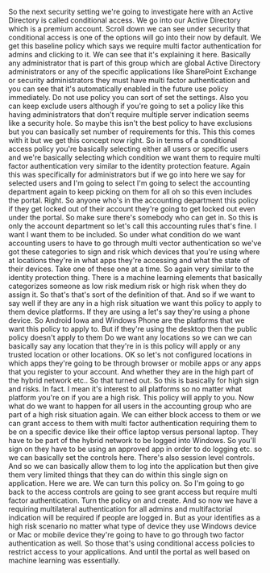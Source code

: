 So the next security setting we're going to investigate here with an Active Directory is called conditional
access.
We go into our Active Directory which is a premium account.
Scroll down we can see under security that conditional access is one of the options will go into their
now by default.
We get this baseline policy which says we require multi factor authentication for admins and clicking
to it.
We can see that it's explaining it here.
Basically any administrator that is part of this group which are global Active Directory administrators
or any of the specific applications like SharePoint Exchange or security administrators they must have
multi factor authentication and you can see that it's automatically enabled in the future use policy
immediately.
Do not use policy you can sort of set the settings.
Also you can keep exclude users although if you're going to set a policy like this having administrators
that don't require multiple server indication seems like a security hole.
So maybe this isn't the best policy to have exclusions but you can basically set number of requirements
for this.
This this comes with it but we get this concept now right.
So in terms of a conditional access policy you're basically selecting either all users or specific users
and we're basically selecting which condition we want them to require multi factor authentication very
similar to the identity protection feature.
Again this was specifically for administrators but if we go into here we say for selected users and
I'm going to select I'm going to select the accounting department again to keep picking on them
for all oh so this even includes the portal.
Right.
So anyone who's in the accounting department this policy if they get locked out of their account they're
going to get locked out even under the portal.
So make sure there's somebody who can get in.
So this is only the account department so let's call this accounting rules that's fine.
I want I want them to be included.
So under what condition do we want accounting users to have to go through multi vector authentication
so we've got these categories to sign and risk which devices that you're using where at locations they're
in what apps they're accessing and what the state of their devices.
Take one of these one at a time.
So again very similar to the identity protection thing.
There is a machine learning elements that basically categorizes someone as low risk medium risk or high
risk when they do assign it.
So that's that's sort of the definition of that.
And so if we want to say well if they are any in a high risk situation we want this policy to apply
to them device platforms.
If they are using a let's say they're using a phone device.
So Android Iowa and Windows Phone are the platforms that we want this policy to apply to.
But if they're using the desktop then the public policy doesn't apply to them Do we want any locations
so we can we can basically say any location that they're in is this policy will apply or any trusted
location or other locations.
OK so
let's not configured locations in which apps they're going to be through browser or mobile apps or any
apps that you register to your account.
And whether they are in the high part of the hybrid network etc..
So that turned out.
So this is basically for high sign and risks.
In fact.
I mean it's interest to all platforms so no matter what platform you're on if you are a high risk.
This policy will apply to you.
Now what do we want to happen for all users in the accounting group who are part of a high risk situation
again.
We can either block access to them or we can grant access to them with multi factor authentication requiring
them to be on a specific device like their office laptop versus personal laptop.
They have to be part of the hybrid network to be logged into Windows.
So you'll sign on they have to be using an approved app in order to do logging etc. so we can basically
set the controls here.
There's also session level controls.
And so we can basically allow them to log into the application but then give them very limited things
that they can do within this single sign on application.
Here we are.
We can turn this policy on.
So I'm going to go back to the access controls are going to see grant access but require multi factor
authentication.
Turn the policy on and create.
And so now we have a requiring multilateral authentication for all admins and multifactorial indication
will be required if people are logged in.
But as your identifies as a high risk scenario no matter what type of device they use Windows device
or Mac or mobile device they're going to have to go through two factor authentication as well.
So those that's using conditional access policies to restrict access to your applications.
And until the portal as well based on machine learning was essentially.
